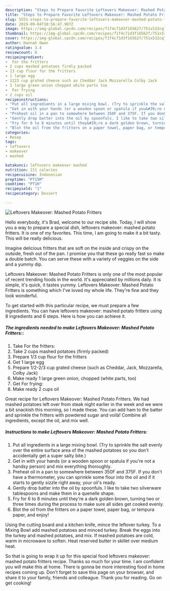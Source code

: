 ```yaml
---
description: "Steps to Prepare Favorite Leftovers Makeover: Mashed Potato Fritters"
title: "Steps to Prepare Favorite Leftovers Makeover: Mashed Potato Fritters"
slug: 5551-steps-to-prepare-favorite-leftovers-makeover-mashed-potato-fritters
date: 2019-09-04T10:56:47.987Z
image: https://img-global.cpcdn.com/recipes/f1f4c71d3f16562f/751x532cq70/leftovers-makeover-mashed-potato-fritters-recipe-main-photo.jpg
thumbnail: https://img-global.cpcdn.com/recipes/f1f4c71d3f16562f/751x532cq70/leftovers-makeover-mashed-potato-fritters-recipe-main-photo.jpg
cover: https://img-global.cpcdn.com/recipes/f1f4c71d3f16562f/751x532cq70/leftovers-makeover-mashed-potato-fritters-recipe-main-photo.jpg
author: Hannah Owen
ratingvalue: 3.4
reviewcount: 8
recipeingredient:
-  For the fritters
- 2 cups mashed potatoes firmly packed
- 13 cup flour for the fritters
- 1 large egg
- 1223 cup grated cheese such as Cheddar Jack Mozzarella Colby Jack
- 1 large green onion chopped white parts too
-  For frying
- 2 cups oil
recipeinstructions:
- "Put all ingredients in a large mixing bowl. (Try to sprinkle the salt evenly over the entire surface area of the mashed potatoes so you don&#39;t accidentally get a super salty bite.)"
- "Get in with your hands (or a wooden spoon or spatula if you&#39;re not a handsy person) and mix everything thoroughly."
- "Preheat oil in a pan to somewhere between 350F and 375F. If you don&#39;t have a thermometer, you can sprinkle some flour into the oil and if it starts to gently sizzle right away, your oil&#39;s ready."
- "Gently drop batter into the oil by spoonfuls. I like to take two silverware tablespoons and make them in a quenelle shape."
- "Fry for 6 to 8 minutes until they&#39;re a dark golden brown, turning two or three times during the process to make sure all sides get cooked evenly."
- "Blot the oil from the fritters on a paper towel, paper bag, or tempura paper, and enjoy!"
categories:
- Resep
tags:
- leftovers
- makeover
- mashed

katakunci: leftovers makeover mashed
nutrition: 211 calories
recipecuisine: Indonesian
preptime: "PT15M"
cooktime: "PT1H"
recipeyield: "1"
recipecategory: Dessert

---
```



![Leftovers Makeover: Mashed Potato Fritters](https://img-global.cpcdn.com/recipes/f1f4c71d3f16562f/751x532cq70/leftovers-makeover-mashed-potato-fritters-recipe-main-photo.jpg)

Hello everybody, it's Brad, welcome to our recipe site. Today, I will show you a way to prepare a special dish, leftovers makeover: mashed potato fritters. It is one of my favorites. This time, I am going to make it a bit tasty. This will be really delicious.

Imagine delicious fritters that are soft on the inside and crispy on the outside, fresh out of the pan. I promise you that these go really fast so make a double batch. You can serve these with a variety of veggies on the side and a yummy dip.

Leftovers Makeover: Mashed Potato Fritters is only one of the most popular of recent trending foods in the world. It's appreciated by millions daily. It is simple, it's quick, it tastes yummy. Leftovers Makeover: Mashed Potato Fritters is something which I've loved my whole life. They're fine and they look wonderful.


To get started with this particular recipe, we must prepare a few ingredients. You can have leftovers makeover: mashed potato fritters using 8 ingredients and 6 steps. Here is how you can achieve it.

##### The ingredients needed to make Leftovers Makeover: Mashed Potato Fritters::

1. Take  For the fritters:
1. Take 2 cups mashed potatoes (firmly packed)
1. Prepare 1/3 cup flour for the fritters
1. Get 1 large egg
1. Prepare 1/2-2/3 cup grated cheese (such as Cheddar, Jack, Mozzarella, Colby Jack)
1. Make ready 1 large green onion, chopped (white parts, too)
1. Get  For frying:
1. Make ready 2 cups oil


Great recipe for Leftovers Makeover: Mashed Potato Fritters. We had mashed potatoes left over from steak night earlier in the week and we were a bit snackish this morning, so I made these. You can add ham to the batter and sprinkle the fritters with powdered sugar and voilà! Combine all ingredients, except the oil, and mix well. 

##### Instructions to make Leftovers Makeover: Mashed Potato Fritters:

1. Put all ingredients in a large mixing bowl. (Try to sprinkle the salt evenly over the entire surface area of the mashed potatoes so you don&#39;t accidentally get a super salty bite.)
1. Get in with your hands (or a wooden spoon or spatula if you&#39;re not a handsy person) and mix everything thoroughly.
1. Preheat oil in a pan to somewhere between 350F and 375F. If you don&#39;t have a thermometer, you can sprinkle some flour into the oil and if it starts to gently sizzle right away, your oil&#39;s ready.
1. Gently drop batter into the oil by spoonfuls. I like to take two silverware tablespoons and make them in a quenelle shape.
1. Fry for 6 to 8 minutes until they&#39;re a dark golden brown, turning two or three times during the process to make sure all sides get cooked evenly.
1. Blot the oil from the fritters on a paper towel, paper bag, or tempura paper, and enjoy!


Using the cutting board and a kitchen knife, mince the leftover turkey. To a Mixing Bowl add mashed potatoes and minced turkey. Break the eggs into the turkey and mashed potatoes, and mix. If mashed potatoes are cold, warm in microwave to soften. Heat reserved butter in skillet over medium heat. 

So that is going to wrap it up for this special food leftovers makeover: mashed potato fritters recipe. Thanks so much for your time. I am confident you will make this at home. There is gonna be more interesting food in home recipes coming up. Don't forget to save this page on your browser, and share it to your family, friends and colleague. Thank you for reading. Go on get cooking!
